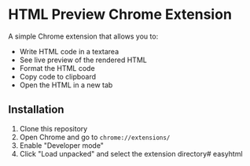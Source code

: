 # HTML Preview Chrome Extension

A simple Chrome extension that allows you to:
- Write HTML code in a textarea
- See live preview of the rendered HTML
- Format the HTML code
- Copy code to clipboard
- Open the HTML in a new tab

## Installation
1. Clone this repository
2. Open Chrome and go to `chrome://extensions/`
3. Enable "Developer mode"
4. Click "Load unpacked" and select the extension directory#   e a s y h t m l  
 